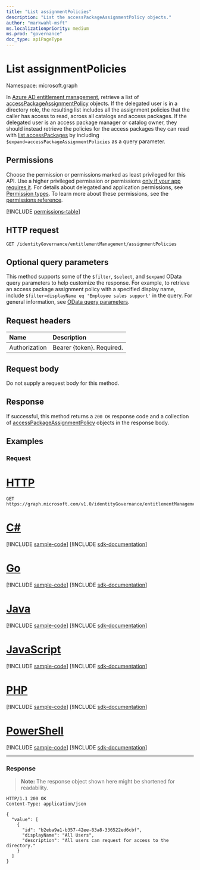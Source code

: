 ```yaml
---
title: "List assignmentPolicies"
description: "List the accessPackageAssignmentPolicy objects."
author: "markwahl-msft"
ms.localizationpriority: medium
ms.prod: "governance"
doc_type: apiPageType
---
```

# List assignmentPolicies
Namespace: microsoft.graph

In [Azure AD entitlement management](../resources/entitlementmanagement-overview.md), retrieve a list of [accessPackageAssignmentPolicy](../resources/accesspackageassignmentpolicy.md) objects. If the delegated user is in a directory role, the resulting list includes all the assignment policies that the caller has access to read, across all catalogs and access packages. If the delegated user is an access package manager or catalog owner, they should instead retrieve the policies for the access packages they can read with [list accessPackages](entitlementmanagement-list-accesspackages.md) by including `$expand=accessPackageAssignmentPolicies` as a query parameter.

## Permissions

Choose the permission or permissions marked as least privileged for this API. Use a higher privileged permission or permissions [only if your app requires it](/graph/permissions-overview#best-practices-for-using-microsoft-graph-permissions). For details about delegated and application permissions, see [Permission types](/graph/permissions-overview#permission-types). To learn more about these permissions, see the [permissions reference](/graph/permissions-reference).

<!-- { "blockType": "permissions", "name": "entitlementmanagement_list_assignmentpolicies" } -->
[!INCLUDE [permissions-table](../includes/permissions/entitlementmanagement-list-assignmentpolicies-permissions.md)]


## HTTP request

<!-- {
  "blockType": "ignored"
}
-->
``` http
GET /identityGovernance/entitlementManagement/assignmentPolicies
```

## Optional query parameters
This method supports some of the `$filter`, `$select`, and `$expand` OData query parameters to help customize the response. For example, to retrieve an access package assignment policy with a specified display name, include `$filter=displayName eq 'Employee sales support'` in the query. For general information, see [OData query parameters](/graph/query-parameters).

## Request headers
|Name|Description|
|:---|:---|
|Authorization|Bearer {token}. Required.|

## Request body
Do not supply a request body for this method.

## Response

If successful, this method returns a `200 OK` response code and a collection of [accessPackageAssignmentPolicy](../resources/accesspackageassignmentpolicy.md) objects in the response body.

## Examples

### Request

# [HTTP](#tab/http)
<!-- {
  "blockType": "request",
  "name": "list_accesspackageassignmentpolicy"
}
-->
``` http
GET https://graph.microsoft.com/v1.0/identityGovernance/entitlementManagement/assignmentPolicies
```

# [C#](#tab/csharp)
[!INCLUDE [sample-code](../includes/snippets/csharp/list-accesspackageassignmentpolicy-csharp-snippets.md)]
[!INCLUDE [sdk-documentation](../includes/snippets/snippets-sdk-documentation-link.md)]

# [Go](#tab/go)
[!INCLUDE [sample-code](../includes/snippets/go/list-accesspackageassignmentpolicy-go-snippets.md)]
[!INCLUDE [sdk-documentation](../includes/snippets/snippets-sdk-documentation-link.md)]

# [Java](#tab/java)
[!INCLUDE [sample-code](../includes/snippets/java/list-accesspackageassignmentpolicy-java-snippets.md)]
[!INCLUDE [sdk-documentation](../includes/snippets/snippets-sdk-documentation-link.md)]

# [JavaScript](#tab/javascript)
[!INCLUDE [sample-code](../includes/snippets/javascript/list-accesspackageassignmentpolicy-javascript-snippets.md)]
[!INCLUDE [sdk-documentation](../includes/snippets/snippets-sdk-documentation-link.md)]

# [PHP](#tab/php)
[!INCLUDE [sample-code](../includes/snippets/php/list-accesspackageassignmentpolicy-php-snippets.md)]
[!INCLUDE [sdk-documentation](../includes/snippets/snippets-sdk-documentation-link.md)]

# [PowerShell](#tab/powershell)
[!INCLUDE [sample-code](../includes/snippets/powershell/list-accesspackageassignmentpolicy-powershell-snippets.md)]
[!INCLUDE [sdk-documentation](../includes/snippets/snippets-sdk-documentation-link.md)]

---

### Response
>**Note:** The response object shown here might be shortened for readability.
<!-- {
  "blockType": "response",
  "truncated": true,
  "@odata.type": "Collection(microsoft.graph.accessPackageAssignmentPolicy)"
}
-->
``` http
HTTP/1.1 200 OK
Content-Type: application/json

{
  "value": [
    {
      "id": "b2eba9a1-b357-42ee-83a8-336522ed6cbf",
      "displayName": "All Users",
      "description": "All users can request for access to the directory."
    }
  ]
}
```


